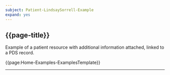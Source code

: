 ```yaml
---
subject: Patient-LindsaySorrell-Example
expand: yes
---
```


## {{page-title}}

Example of a patient resource with additional information attached, linked to a PDS record.

{{page:Home-Examples-ExamplesTemplate}}

---